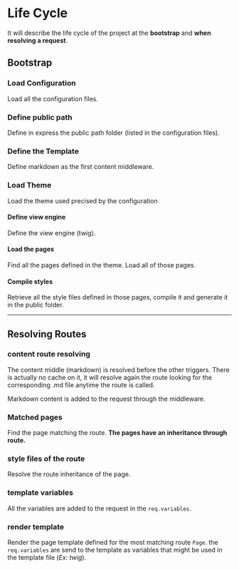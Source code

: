 # Life Cycle

It will describe the life cycle of the project at the **bootstrap** and **when resolving a request**.

## Bootstrap

### Load Configuration

Load all the configuration files.

### Define public path

Define in express the public path folder (listed in the configuration files).

### Define the Template

Define markdown as the first content middleware.

### Load Theme

Load the theme used precised by the configuration

#### Define view engine

Define the view engine (twig).

#### Load the pages

Find all the pages defined in the theme.
Load all of those pages.

#### Compile styles

Retrieve all the style files defined in those pages, compile it and generate it in the public folder.
_____________________

## Resolving Routes

### content route resolving

The content middle (markdown) is resolved before the other triggers.
There is actually no cache on it, it will resolve again the route looking for the corresponding .md file anytime the route is called.

Markdown content is added to the request through the middleware.

### Matched pages

Find the page matching the route.
**The pages have an inheritance through route.**

### style files of the route

Resolve the route inheritance of the page.

### template variables

All the variables are added to the request in the `req.variables`.

### render template

Render the page template defined for the most matching route `Page`.
the `req.variables` are send to the template as variables that might be used in the template file (_Ex: twig_).
